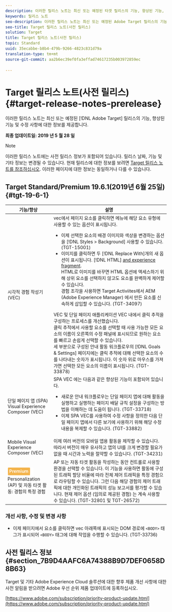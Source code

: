 ```yaml
---
description: 이러한 릴리스 노트는 최신 또는 예정된 타겟 릴리스의 기능, 향상된 기능, 수정 사항 및 알려진 문제에 대한 정보를 제공합니다.
keywords: 릴리스 노트
seo-description: 이러한 릴리스 노트는 최신 또는 예정된 Adobe Target 릴리스의 기능, 향상된 기능, 수정 사항 및 알려진 문제에 대한 정보를 제공합니다
seo-title: Target 릴리스 노트(사전 릴리스)
solution: Target
title: Target 릴리스 노트(사전 릴리스)
topic: Standard
uuid: 35ecabbe-b8b4-479b-9266-4823c831d79a
translation-type: tm+mt
source-git-commit: aa2b6ec39ef0fa3effad74617235b003972859ec

---
```



# Target 릴리스 노트(사전 릴리스){#target-release-notes-prerelease}

이러한 릴리스 노트는 최신 또는 예정된 [!DNL Adobe Target] 릴리스의 기능, 향상된 기능 및 수정 사항에 대한 정보를 제공합니다.

**최종 업데이트일: 2019 년 5 월 28 일**

>[!NOTE]
>
>이러한 릴리스 노트에는 사전 릴리스 정보가 포함되어 있습니다. 릴리스 날짜, 기능 및 기타 정보는 변경될 수 있습니다. 현재 릴리스에 대한 정보를 보려면 [Target 릴리스 노트를 참조하십시오](release-notes.md). 이러한 페이지에 대한 정보는 동일하거나 다를 수 있습니다.

## Target Standard/Premium 19.6.1(2019년 6월 25일) {#tgt-19-6-1}

| 기능/향상 | 설명 |
| --- | --- |
| 시각적 경험 작성기(VEC) | vec에서 페이지 요소를 클릭하면 메뉴에 해당 요소 유형에 사용할 수 있는 옵션이 표시됩니다. <ul><li>이제 선택한 요소의 배경 이미지와 색상을 변경하는 옵션을 [!DNL Styles > Background] 사용할 수 있습니다. (TGT-15001)</li><li>이미지를 클릭하면 두 [!DNL Replace With]개의 새 옵션이 표시됩니다. [!DNL HTML] [and experience fragment](/help/c-experiences/c-manage-content/aem-experience-fragments.md).<br> HTML로 이미지를 바꾸면 HTML 옵션에 액세스하기 위해 상위 요소를 선택하지 않고도 요소를 완벽하게 제어할 수 있습니다.<br>경험 조각을 사용하면 Target Activiites에서 AEM (Adobe Experience Manager) 에서 만든 요소를 신속하게 삽입할 수 있습니다. (TGT-34097)</li></ul>VEC 및 단일 페이지 애플리케이션 VEC 내에서 클릭 추적을 구성하는 프로세스를 개선했습니다.<br>클릭 추적에서 사용할 요소를 선택할 때 사용 가능한 모든 요소의 이름이 오른쪽의 수정 패널에 표시되므로 원하는 요소를 빠르고 손쉽게 선택할 수 있습니다.<br>세 부분으로 구성된 안내 활동 워크플로우의 [!DNL Goals & Settings] 페이지에는 클릭 추적에 대해 선택한 요소의 수를 나타내는 숫자가 표시됩니다. 이 숫자 위로 마우스를 가져가면 선택한 모든 요소의 이름이 표시됩니다. (TGT-33878) |
| 단일 페이지 앱 (SPA) Visual Experience Composer (VEC) | SPA VEC 에는 다음과 같은 향상된 기능이 포함되어 있습니다.<ul><li>새로운 안내 워크플로우는 단일 페이지 앱에 대해 활동을 실행하고 실행하는 페이지 배달 규칙 설정을 구성하는 방법을 이해하는 데 도움이 됩니다. (TGT-33718)</li><li>이제 SPA VEC를 사용하여 수정 사항을 정의한 다음 단일 페이지 앱에서 다른 보기에 사용하기 위해 해당 수정 내용을 복제할 수 있습니다. (TGT-33882)</li></ul> |
| Mobile Visual Experience Composer (VEC) | 이제 여러 버전의 모바일 앱용 활동을 제작할 수 있습니다. 따라서 버전이 매우 유사하고 앱의 UI를 크게 변경할 필요가 없을 때 시간과 노력을 절약할 수 있습니다. (TGT-34231) |
| ![프리미엄 Badgeautomated](/help/assets/premium.png)<br>Personalization (AP) 및 자동 타겟 활동: 경험의 특정 경험 | AP 또는 자동 타겟 활동을 작성하는 동안 컨트롤로 사용할 환경을 선택할 수 있습니다. 이 기능을 사용하면 활동에 구성된 트래픽 할당 비율에 따라 전체 제어 트래픽을 특정 경험으로 라우팅할 수 있습니다. 그런 다음 해당 경험의 제어 트래픽에 대한 개인화된 트래픽의 성능 보고서를 평가할 수 있습니다. 현재 제어 옵션 (임의로 제공된 경험) 는 계속 사용할 수 있습니다. (TGT-32801 및 TGT-26572) |

### 개선 사항, 수정 및 변경 사항

* 이제 페이지에서 요소를 클릭하면 vec 아래쪽에 표시되는 DOM 경로에 `<BODY>` 태그가 표시되어 `<BODY>` 태그에 대해 작업을 수행할 수 있습니다. (TGT-33736)

## 사전 릴리스 정보 {#section_7B9D4AAFC6A74388B9D7DEF0658D8B63}

Target 및 기타 Adobe Experience Cloud 솔루션에 대한 향후 제품 개선 사항에 대한 사전 알림을 받으려면 Adobe 우선 순위 제품 업데이트에 등록하십시오.

[https://www.adobe.com/subscription/priority-product-update.html](https://www.adobe.com/subscription/priority-product-update.html)
